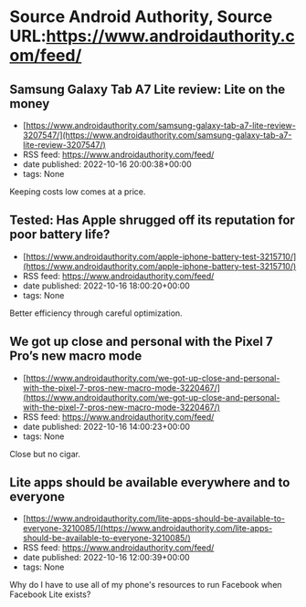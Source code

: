 # Source Android Authority, Source URL:https://www.androidauthority.com/feed/

## Samsung Galaxy Tab A7 Lite review: Lite on the money
 - [https://www.androidauthority.com/samsung-galaxy-tab-a7-lite-review-3207547/](https://www.androidauthority.com/samsung-galaxy-tab-a7-lite-review-3207547/)
 - RSS feed: https://www.androidauthority.com/feed/
 - date published: 2022-10-16 20:00:38+00:00
 - tags: None

Keeping costs low comes at a price.

## Tested: Has Apple shrugged off its reputation for poor battery life?
 - [https://www.androidauthority.com/apple-iphone-battery-test-3215710/](https://www.androidauthority.com/apple-iphone-battery-test-3215710/)
 - RSS feed: https://www.androidauthority.com/feed/
 - date published: 2022-10-16 18:00:20+00:00
 - tags: None

Better efficiency through careful optimization.

## We got up close and personal with the Pixel 7 Pro’s new macro mode
 - [https://www.androidauthority.com/we-got-up-close-and-personal-with-the-pixel-7-pros-new-macro-mode-3220467/](https://www.androidauthority.com/we-got-up-close-and-personal-with-the-pixel-7-pros-new-macro-mode-3220467/)
 - RSS feed: https://www.androidauthority.com/feed/
 - date published: 2022-10-16 14:00:23+00:00
 - tags: None

Close but no cigar.

## Lite apps should be available everywhere and to everyone
 - [https://www.androidauthority.com/lite-apps-should-be-available-to-everyone-3210085/](https://www.androidauthority.com/lite-apps-should-be-available-to-everyone-3210085/)
 - RSS feed: https://www.androidauthority.com/feed/
 - date published: 2022-10-16 12:00:39+00:00
 - tags: None

Why do I have to use all of my phone's resources to run Facebook when Facebook Lite exists?
